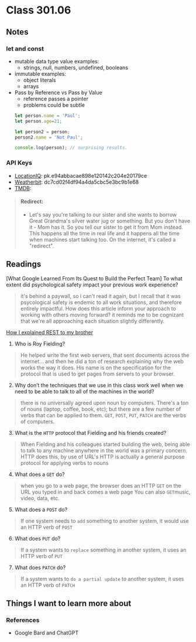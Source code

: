 # Class 301.06

## Notes

### let and const
- mutable data type value examples:
  - strings, null, numbers, undefined, booleans
- immutable examples:
  - object literals
  - arrays
- Pass by Reference vs Pass by Value
  - reference passes a pointer
  - problems could be subtle
  ```javascript
  let person.name = 'Paul'; 
  let person.age=21;

  let person2 = person;
  person2.name = 'Not Paul';

  console.log(person); // surprising results.

  ```

### API Keys
- [LocationIQ](https://my.locationiq.com/dashboard/?firstLogin=1): pk.e94abbacae898e120142c204e20179ce
- [Weatherbit](https://www.weatherbit.io/account/dashboard): dc7cd02f4df94a4da5cbc5e3bc9b1e68
- [TMDB](https://www.themoviedb.org/u/sugaraspa): 




> #### Redirect: 
> - Let's say you're talking to our sister and she wants to borrow Great Grandma's silver water jug or something. But you don't have it - Mom has it. So you tell our sister to get it from Mom instead. This happens all the time in real life and it happens all the time when machines start talking too. On the internet, it's called a "redirect".



## Readings


[What Google Learned From Its Quest to Build the Perfect Team]
To what extent did psychological safety impact your previous work experience?
> it's behind a paywall, so i can't read it again, but I recall that it was psycological safety is endemic to all work situations, and therefore entirely impactful.
How does this article inform your approach to working with others moving forward?
> it reminds me to be cognizant that we're all approaching each situation slightly differently.

[How I explained REST to my brother](https://gist.github.com/brookr/5977550)
1. Who is Roy Fielding?
> He helped write the first web servers, that sent documents across the internet… and then he did a ton of research explaining why the web works the way it does. His name is on the specification for the protocol that is used to get pages from servers to your browser.
2. Why don’t the techniques that we use in this class work well when we need to be able to talk to all of the machines in the world?
> 
> there is no universally agreed upon noun by computers. There's a ton of nouns (laptop, coffee, book, etc); but there are a few number of verbs that can be applied to them. `GET`, `POST`, `PUT`, `PATCH` are the verbs of computers.

3. What is the `HTTP` protocol that Fielding and his friends created?
> When Fielding and his colleagues started building the web, being able to talk to any machine anywhere in the world was a primary concern.
> HTTP does this, by use of URL's
> HTTP is actually a general purpose protocol for applying verbs to nouns

4. What does a `GET` do?
> when you go to a web page, the browser does an HTTP `GET` on the URL you typed in and back comes a web page
> You can also `GET`music, video, data, etc.

5. What does a `POST` do?
> If one system needs to `add` something to another system, it would use an HTTP verb of `POST`

6. What does `PUT` do?
> If a system wants to `replace` something in another system, it uses an HTTP verb of `PUT`

7. What does `PATCH` do?
> If a system wants to `do a partial update` to another system, it uses an HTTP verb of `PATCH`


## Things I want to learn more about

### References
- Google Bard and ChatGPT

